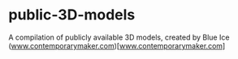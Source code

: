 # public-3D-models
A compilation of publicly available 3D models, created by Blue Ice (www.contemporarymaker.com)[www.contemporarymaker.com]
